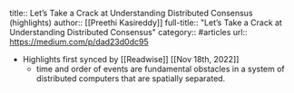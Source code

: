 title:: Let’s Take a Crack at Understanding Distributed Consensus (highlights)
author:: [[Preethi Kasireddy]]
full-title:: "Let’s Take a Crack at Understanding Distributed Consensus"
category:: #articles
url:: https://medium.com/p/dad23d0dc95

- Highlights first synced by [[Readwise]] [[Nov 18th, 2022]]
	- time and order of events are fundamental obstacles in a system of distributed computers that are spatially separated.